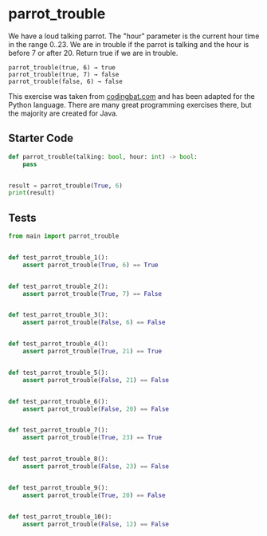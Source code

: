 # parrot_trouble





We have a loud talking parrot. The "hour" parameter is the current hour time in the range 0..23. We are in trouble if the parrot is talking and the hour is before 7 or after 20. Return true if we are in trouble.

```
parrot_trouble(true, 6) → true
parrot_trouble(true, 7) → false
parrot_trouble(false, 6) → false
```

This exercise was taken from [codingbat.com](https://codingbat.com/prob/p140449) and has been adapted for the Python language. There are many great programming exercises there, but the majority are created for Java.

## Starter Code
```python
def parrot_trouble(talking: bool, hour: int) -> bool:
    pass


result = parrot_trouble(True, 6)
print(result)
```

## Tests
```python
from main import parrot_trouble


def test_parrot_trouble_1():
    assert parrot_trouble(True, 6) == True


def test_parrot_trouble_2():
    assert parrot_trouble(True, 7) == False


def test_parrot_trouble_3():
    assert parrot_trouble(False, 6) == False


def test_parrot_trouble_4():
    assert parrot_trouble(True, 21) == True


def test_parrot_trouble_5():
    assert parrot_trouble(False, 21) == False


def test_parrot_trouble_6():
    assert parrot_trouble(False, 20) == False


def test_parrot_trouble_7():
    assert parrot_trouble(True, 23) == True


def test_parrot_trouble_8():
    assert parrot_trouble(False, 23) == False


def test_parrot_trouble_9():
    assert parrot_trouble(True, 20) == False


def test_parrot_trouble_10():
    assert parrot_trouble(False, 12) == False
```
